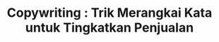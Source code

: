 ---
layout:   certificate
title:    "Copywriting : Trik Merangkai Kata untuk Tingkatkan Penjualan"
slug:     skillacademy-copywriting
category: skillacademy
issuer:   "Skill Academy"
---